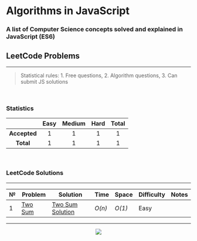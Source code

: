 # Algorithms in JavaScript


<b>
    <h3>
        A list of Computer Science concepts solved and explained in JavaScript (ES6)
    </h3>
</b>




## LeetCode Problems

---
> Statistical rules: 1. Free questions, 2. Algorithm questions, 3. Can submit JS solutions

<br>

### Statistics
|     | Easy | Medium | Hard | Total |
|:---:|:----:|:------:|:----:|:-----:|
|**Accepted**|  1   |   1    |  1   |   1   |
|**Total**|  1   |   1    |  1   |   1   |
<br>

### LeetCode Solutions
<hr>

№  | Problem         | Solution           |  Time           | Space           | Difficulty | Notes
--------------- | --------------- |--------------------| --------------- | --------------- |------------| -----
1 | [Two Sum] | [Two Sum Solution] | _O(n)_       | _O(1)_          | Easy       |

--- 


[Two Sum]: 'https://leetcode.com/problems/two-sum/'
[Two Sum Solution]: '/1.LeetcodeProblems/1-TwoSum/index.js'


<p align="center">
  <a href="https://hits.sh/github.com/diyorbekrustamjonov/">
    <img src="https://hits.sh/github.com/diyorbekrustamjonov.svg?style=flat-square&label=Algorithms%20-%20Viewers&color=000000&labelColor=000000&logo=javascript">
  </a>
</p>


